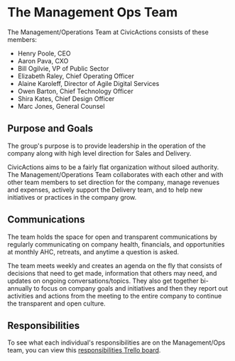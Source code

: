 # The Management Ops Team

The Management/Operations Team at CivicActions consists of these members:

- Henry Poole, CEO
- Aaron Pava, CXO
- Bill Ogilvie, VP of Public Sector
- Elizabeth Raley, Chief Operating Officer
- Alaine Karoleff, Director of Agile Digital Services
- Owen Barton, Chief Technology Officer
- Shira Kates, Chief Design Officer
- Marc Jones, General Counsel

## Purpose and Goals

The group's purpose is to provide leadership in the operation of the company along with high level direction for Sales and Delivery.

CivicActions aims to be a fairly flat organization without siloed authority. The Management/Operations Team collaborates with each other and with other team members to set direction for the company, manage revenues and expenses, actively support the Delivery team, and to help new initiatives or practices in the company grow.

## Communications

The team holds the space for open and transparent communications by regularly communicating on company health, financials, and opportunities at monthly AHC, retreats, and anytime a question is asked.

The team meets weekly and creates an agenda on the fly that consists of decisions that need to get made, information that others may need, and updates on ongoing conversations/topics. They also get together bi-annually to focus on company goals and initiatives and then they report out activities and actions from the meeting to the entire company to continue the transparent and open culture.

## Responsibilities

To see what each individual's responsibilities are on the Management/Ops team, you can view this [responsibilities Trello board](https://trello.com/b/qYDkL0tM/ops-team-responsibilities).
